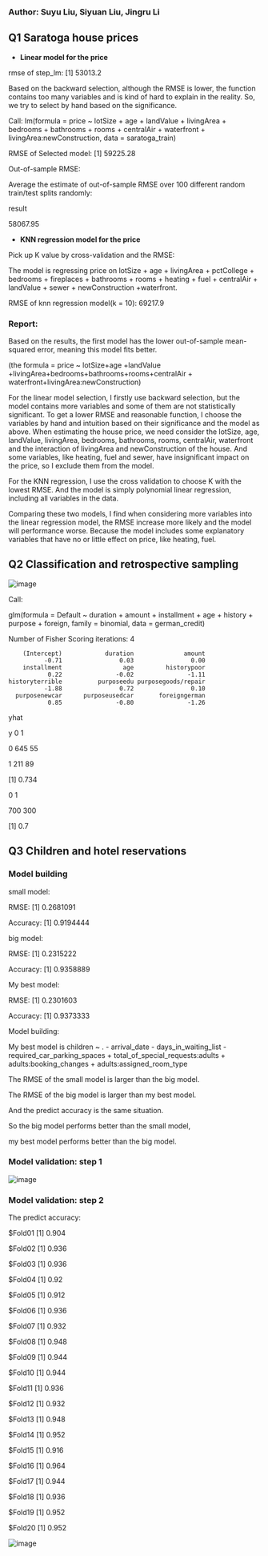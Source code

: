 ### Author: Suyu Liu, Siyuan Liu, Jingru Li
## Q1 Saratoga house prices
-   **Linear model for the price**

rmse of step_lm:
[1] 53013.2

Based on the backward selection, although the RMSE is lower, the function contains too many variables and is kind of hard to explain in the reality. So, we try to select by hand based on the significance.

Call:
lm(formula = price ~ lotSize + age + landValue + livingArea + 
    bedrooms + bathrooms + rooms + centralAir + waterfront + 
    livingArea:newConstruction, data = saratoga_train)


RMSE of Selected model:
[1] 59225.28

Out-of-sample RMSE:

Average the estimate of out-of-sample RMSE over 100 different random train/test splits randomly:

  result 
  
58067.95 

-   **KNN regression model for the price**

Pick up K value by cross-validation and the RMSE:

The model is regressing price on lotSize + age + livingArea + pctCollege + bedrooms + fireplaces + bathrooms + rooms + heating + fuel + centralAir + landValue + sewer + newConstruction +waterfront.

RMSE of knn regression model(k = 10):
69217.9	

### Report:
Based on the results, the first model has the lower out-of-sample mean-squared error, meaning this model fits better.

(the formula = price ~ lotSize+age +landValue +livingArea+bedrooms+bathrooms+rooms+centralAir + waterfront+livingArea:newConstruction)

For the linear model selection, I firstly use backward selection, but the model contains more variables and some of them are not statistically significant. To get a lower RMSE and reasonable function, I choose the variables by hand and intuition based on their significance and the model as above. When estimating the house price, we need consider the lotSize, age, landValue, livingArea, bedrooms, bathrooms, rooms, centralAir, waterfront and the interaction of livingArea and newConstruction of the house. And some variables, like heating, fuel and sewer, have insignificant impact on the price, so I exclude them from the model.    

For the KNN regression, I use the cross validation to choose K with the lowest RMSE. And the model is simply polynomial linear regression, including all variables in the data.

Comparing these two models, I find when considering more variables into the linear regression model, the RMSE increase more likely and the model will performance worse. Because the model includes some explanatory variables that have no or little effect on price, like heating, fuel.

## Q2 Classification and retrospective sampling
![image](https://user-images.githubusercontent.com/112587000/220752505-be907f2a-1057-4765-a188-21e1f196f191.png)

Call:

glm(formula = Default ~ duration + amount + installment + age + 
    history + purpose + foreign, family = binomial, data = german_credit)

Number of Fisher Scoring iterations: 4

        (Intercept)            duration              amount 
              -0.71                0.03                0.00 
        installment                 age         historypoor 
               0.22               -0.02               -1.11 
    historyterrible          purposeedu purposegoods/repair 
              -1.88                0.72                0.10 
      purposenewcar      purposeusedcar       foreigngerman 
               0.85               -0.80               -1.26 
   yhat
   
y     0   1

  0 645  55
  
  1 211  89
  
[1] 0.734

  0   1 
  
700 300 

[1] 0.7


## Q3 Children and hotel reservations
### Model building
small model:

RMSE: 
[1] 0.2681091

Accuracy:
[1] 0.9194444

big model:

RMSE:
[1] 0.2315222

Accuracy:
[1] 0.9358889

My best model:

RMSE:
[1] 0.2301603

Accuracy:
[1] 0.9373333

Model building:

My best model is children ~ . - arrival_date - days_in_waiting_list - required_car_parking_spaces + total_of_special_requests:adults  + adults:booking_changes + adults:assigned_room_type

The RMSE of the small model is larger than the big model.

The RMSE of the big model is larger than my best model.

And the predict accuracy is the same situation.

So the big model performs better than the small model,

my best model performs better than the big model.

### Model validation: step 1
![image](https://user-images.githubusercontent.com/112587000/220745095-cb8abbcb-2d55-40cf-9aba-b6907c42753f.png)

### Model validation: step 2
The predict accuracy: 

$Fold01
[1] 0.904

$Fold02
[1] 0.936

$Fold03
[1] 0.936

$Fold04
[1] 0.92

$Fold05
[1] 0.912

$Fold06
[1] 0.936

$Fold07
[1] 0.932

$Fold08
[1] 0.948

$Fold09
[1] 0.944

$Fold10
[1] 0.944

$Fold11
[1] 0.936

$Fold12
[1] 0.932

$Fold13
[1] 0.948

$Fold14
[1] 0.952

$Fold15
[1] 0.916

$Fold16
[1] 0.964

$Fold17
[1] 0.944

$Fold18
[1] 0.936

$Fold19
[1] 0.952

$Fold20
[1] 0.952

![image](https://user-images.githubusercontent.com/112587000/220745271-54f51394-bffe-466d-87c8-82948c64a1cf.png)
